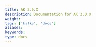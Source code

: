 ```yaml
---
title: AK 3.0.X
description: Documentation for AK 3.0.X
weight: 
tags: ['kafka', 'docs']
aliases: 
keywords: 
type: docs
---
```


